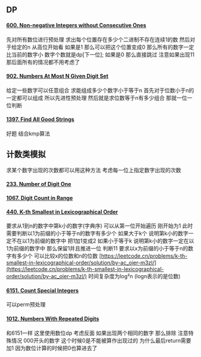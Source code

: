 ## DP
#### [600. Non-negative Integers without Consecutive Ones](https://leetcode.cn/problems/non-negative-integers-without-consecutive-ones/)
先对所有数位进行预处理 求出每个位置存在多少个二进制不存在连续1的数 然后对于给定的n 从高位开始看 如果是1 那么可以把这个位置变成0 那么所有的数字一定比当前的数字小 数字个数就是dp[下一位]; 如果是0 那么直接跳过 注意如果出现11 那后面所有的情况都不用考虑了 

#### [902. Numbers At Most N Given Digit Set](https://leetcode.cn/problems/numbers-at-most-n-given-digit-set/)
给定一些数字可以任意组合 求能组成多少个数字小于等于n 
首先对于位数小于n的 一定都可以组成 所以先进性预处理 然后就是求位数等于n有多少组合 那就一位一位判断

#### [1397. Find All Good Strings](https://leetcode.cn/problems/find-all-good-strings/)
好题 结合kmp算法

## 计数类模拟
求某个数字出现的次数都可以用这种方法 考虑每一位上指定数字出现的次数
#### [233. Number of Digit One](https://leetcode.cn/problems/number-of-digit-one/)

#### [1067. Digit Count in Range](https://leetcode.cn/problems/digit-count-in-range/)

#### [440. K-th Smallest in Lexicographical Order](https://leetcode.cn/problems/k-th-smallest-in-lexicographical-order/)
要求从1到n的数字中第k小的数字(字典序) 可以从第一位开始遍历 刚开始为1 此时需要判断以1为前缀的小于等于n的数字有多少个 如果大于k个 说明第k小的数字一定不在以1为前缀的数字中 把1加1变成2 如果小于等于k 说明第k小的数字一定在以1为前缀的数字中 那么保留1并且推进一位 判断11 
要求以x为前缀的小于等于n的数字有多少个 可以比较x的位数和n的位数 
[https://leetcode.cn/problems/k-th-smallest-in-lexicographical-order/solution/by-ac_oier-m3zl/](https://leetcode.cn/problems/k-th-smallest-in-lexicographical-order/solution/by-ac_oier-m3zl/)
时间复杂度为log²n (logn表示的是位数)

#### [6151. Count Special Integers](https://leetcode.cn/problems/count-special-integers/)
可以perm预处理

#### [1012. Numbers With Repeated Digits](https://leetcode.cn/problems/numbers-with-repeated-digits/)
和6151一样 这里使用数位dp 考虑反面 如果出现两个相同的数字 那么排除 注意特殊情况 000开头的数字 这个时候0是不能被算作出现过的 为什么最后return需要加1 因为数位计算的时候把0也算进去了
<!--stackedit_data:
eyJoaXN0b3J5IjpbLTEyNzc0MTg1MDddfQ==
-->